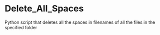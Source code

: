 # Delete_All_Spaces
Python script that deletes all the spaces in filenames of all the files in the specified folder
